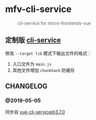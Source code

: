 # mfv-cli-service

> cli-service for micro-frontends-vue

## 定制版 [cli-service](https://cli.vuejs.org/)

修改 `--target lib` 模式下输出文件的格式：

1. 入口文件为 `main.js`
2. 其他文件增加 `chunkhash` 防缓存

## CHANGELOG

### @2019-05-05

同步自 vue-cli-service@3.7.0
